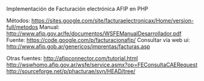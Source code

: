 Implementación de Facturación electrónica AFIP en PHP

Métodos: https://sites.google.com/site/facturaelectronicax/Home/version-full/metodos
Manual: http://www.afip.gov.ar/fe/documentos/WSFEManualDesarrollador.pdf
Fuente: https://code.google.com/p/facturacionafip/
Consultar vía web ui: http://www.afip.gob.ar/genericos/imprentas/facturas.asp


Otras fuentes:
http://afipconnector.com/tutorial.html
http://wswhomo.afip.gov.ar/wsfe/service.asmx?op=FEConsultaCAERequest
http://sourceforge.net/p/phacturae/svn/HEAD/tree/
